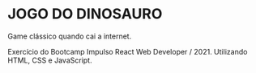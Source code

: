 # JOGO DO DINOSAURO

Game clássico quando cai a internet.

Exercício do Bootcamp Impulso React Web Developer / 2021. Utilizando HTML, CSS e JavaScript.
